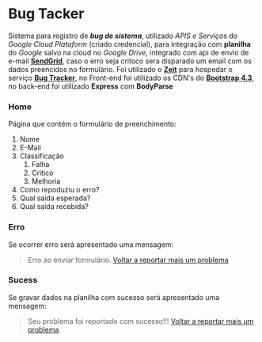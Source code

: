 # Bug Tacker

Sistema para registro de ***bug de sistema***, utilizado *APIS e Serviços* do *Google Cloud Plataform* (criado credencial), para integração com **planilha** do *Google* salvo na cloud no *Google Drive*, integrado com api de envio de e-mail **[SendGrid](https://app.sendgrid.com/)**, caso o erro seja critoco sera disparado um email com os dados preencidos no formulário. Foi utilizado o **[Zeit](https://zeit.co/)** para hospedar o serviço **[Bug Tracker](bugtracker.joaofirmino872.now.sh)**, no Front-end foi utilizado os CDN's do **[Bootstrap 4.3](https://getbootstrap.com/)**, no back-end foi utilizado **Express** com **BodyParse**

### Home
Página que contém o formulário de preenchimento:

1. Nome
1. E-Mail
1. Classificação
   1. Falha
   1. Critico
   1. Melhoria
2. Como repoduziu o erro?
3. Qual saída esperada?
4. Qual saída recebida?

### Erro
Se ocorrer erro será apresentado uma mensagem:

>Erro ao enviar formulário. <a href="/">Voltar a reportar mais um problema</a>

### Sucess
Se gravar dados na planilha com sucesso será apresentado uma mensagem:

>Seu problema foi reportado com sucesso!!! <a href="/">Voltar a reportar mais um problema</a>